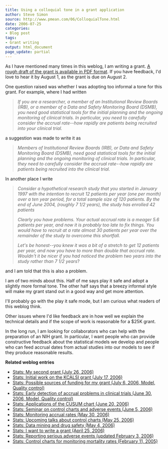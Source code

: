 ```yaml
---
title: Using a colloquial tone in a grant application
author: Steve Simon
source: http://www.pmean.com/06/ColloquialTone.html
date: 2006-07-25
categories:
- Blog post
tags:
- Grant writing
output: html_document
page_update: partial
---
```


As I have mentioned many times in this weblog, I am writing a grant. [A
rough draft of the grant is available in PDF
format](../00files/AccrualProblems05.pdf). If you have feedback, I'd
love to hear it by August 1, as the grant is due on August 2.

One question raised was whether I was adopting too informal a tone for
this grant. For example, where I had written

> *If you are a researcher, a member of an Institutional Review Boards
> (IRB), or a member of a Data and Safety Monitoring Board (DSMB), you
> need good statistical tools for the initial planning and the ongoing
> monitoring of clinical trials. In particular, you need to carefully
> consider the accrual rate\--how rapidly are patients being recruited
> into your clinical trial.*

a suggestion was made to write it as

> *Members of Institutional Review Boards (IRB), or Data and Safety
> Monitoring Board (DSMB), need good statistical tools for the initial
> planning and the ongoing monitoring of clinical trials. In particular,
> they need to carefully consider the accrual rate\--how rapidly are
> patients being recruited into the clinical trial.*

In another place I write

> *Consider a hypothetical research study that you started in January
> 1997 with the intention to recruit 12 patients per year (one per
> month) over a ten year period, for a total sample size of 120
> patients. By the end of June 2004, (roughly 7 1/2 years), the study
> has enrolled 42 patients*
>
> *Clearly you have problems. Your actual accrual rate is a meager 5.6
> patients per year, and now it is probably too late to fix things. You
> would have to recruit at a rate almost 30 patients per year over the
> remainder of the study to overcome this shortfall.*
>
> *Let's be honest\--you knew it was a bit of a stretch to get 12
> patients per year, and now you have to more than double that accrual
> rate. Wouldn't it be nicer if you had noticed the problem two years
> into the study rather than 7 1/2 years*?

and I am told that this is also a problem.

I am of two minds about this. Half of me says play it safe and adopt a
slightly more formal tone. The other half says that a breezy informal
style will make my grant stand out in a good way and get more attention.

I'll probably go with the play it safe mode, but I am curious what
readers of this weblog think.

Other issues where I'd like feedback are in how well we explain the
technical details and if the scope of work is reasonable for a \$25K
grant.

In the long run, I am looking for collaborators who can help with the
preparation of an NIH grant. In particular, I want people who can
provide constructive feedback about the statistical models we develop
and people who can feed accrual dates from actual studies into our
models to see if they produce reasonable results.

**Related weblog entries**

-   [Stats: My second grant (July 26, 2006)](SecondGrant.html)
-   [Stats: Initial work on the KCALSI grant (July
    17, 2006)](KcalsiGrant.html)
-   [Stats: Possible sources of funding for my grant (July 6, 2006,
    Model, Quality control)](FundingSources.html)
-   [Stats: Early detection of accrual problems in clinical trials (June
    30, 2006, Model, Quality control)](AccrualProblems1.html)
-   [Stats: Applications of the CUSUM chart (June
    20, 2006)](CusumChart.html)
-   [Stats: Seminar on control charts and adverse events (June
    5, 2006)](AdverseEvents1.html)
-   [Stats: Monitoring accrual rates (May
    30, 2006)](AccrualProblems.html)
-   [Stats: Upcoming talks about control charts (May
    25, 2006)](ControlChartsA.html)
-   [Stats: Data mining and drug safety (May 4, 2006)](DataMining.html)
-   [Stats: I want to write a grant (April 25, 2006)](WriteGrant.html)
-   [Stats: Reporting serious adverse events (updated February
    3, 2006)](AdverseEvents.html)
-   [Stats: Control charts for monitoring mortality rates (February
    11, 2005)](http://www.pmean.com/weblog2005/ControlCharts.html)
